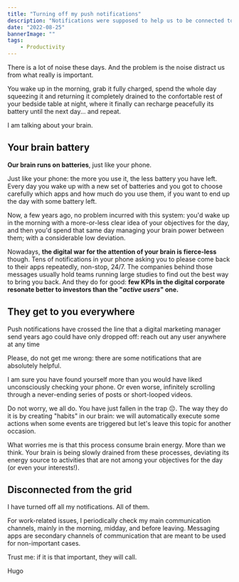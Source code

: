 ```yaml
---
title: "Turning off my push notifications"
description: "Notifications were supposed to help us to be connected to certain services. Are they still filling out that mission?"
date: "2022-08-25"
bannerImage: ""
tags:
    - Productivity
---
```


There is a lot of noise these days. And the problem is the noise distract us from what really is important.

You wake up in the morning, grab it fully charged, spend the whole day squeezing it and returning it completely drained to the confortable rest of your bedside table at night, where it finally can recharge peacefully its battery until the next day... and repeat.

I am talking about your brain.

## Your brain battery

**Our brain runs on batteries**, just like your phone.

Just like your phone: the more you use it, the less battery you have left. Every day you wake up with a new set of batteries and you got to choose carefully which apps and how much do you use them, if you want to end up the day with some battery left.

Now, a few years ago, no problem incurred with this system: you'd wake up in the morning with a more-or-less clear idea of your objectives for the day, and then you'd spend that same day managing your brain power between them; with a considerable low deviation.

Nowadays, **the digital war for the attention of your brain is fierce-less** though. Tens of notifications in your phone asking you to please come back to their apps repeatedly, non-stop, 24/7. The companies behind those messages usually hold teams running large studies to find out the best way to bring you back. And they do for good: **few KPIs in the digital corporate resonate better to investors than the "*active users*" one.**

## They get to you everywhere

Push notifications have crossed the line that a digital marketing manager send years ago could have only dropped off: reach out any user anywhere at any time

Please, do not get me wrong: there are some notifications that are absolutely helpful.

I am sure you have found yourself more than you would have liked unconsciously checking  your phone. Or even worse, infinitely scrolling through a never-ending series of posts or short-looped videos.

Do not worry, we all do. You have just fallen in the trap 😔. The way they do it is by creating "habits" in our brain: we will automatically execute some actions when some events are triggered but let's leave this topic for another occasion.

What worries me is that this process consume brain energy. More than we think. Your brain is being slowly drained from these processes, deviating its energy source to activities that are not among your objectives for the day (or even your interests!).

## Disconnected from the grid

I have turned off all my notifications. All of them.

For work-related issues, I periodically check my main communication channels, mainly in the morning, midday, and before leaving. Messaging apps are secondary channels of communication that are meant to be used for non-important cases.

Trust me: if it is that important, they will call.

Hugo
